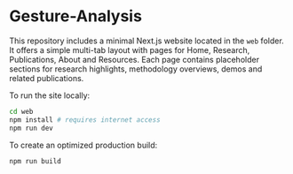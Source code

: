 # Gesture-Analysis

This repository includes a minimal Next.js website located in the `web` folder.
It offers a simple multi-tab layout with pages for Home, Research, Publications,
About and Resources. Each page contains placeholder sections for research
highlights, methodology overviews, demos and related publications.

To run the site locally:

```bash
cd web
npm install # requires internet access
npm run dev
```

To create an optimized production build:

```bash
npm run build
```